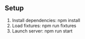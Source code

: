 ## Setup

1. Install dependencies: npm install
2. Load fixtures: npm run fixtures
3. Launch server: npm run start
